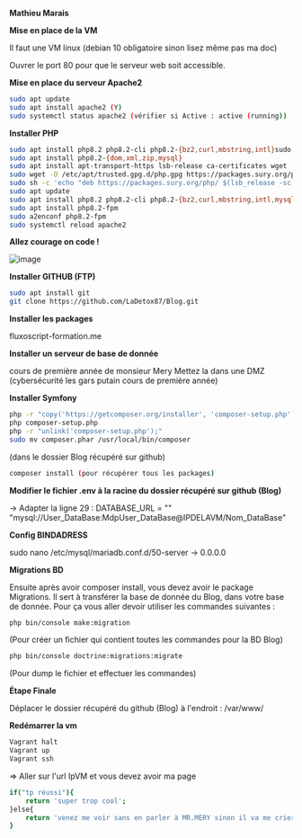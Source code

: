 **Mathieu Marais**

**Mise en place de la VM**

Il faut une VM linux (debian 10 obligatoire sinon lisez même pas ma doc)

Ouvrer le port 80 pour que le serveur web soit accessible.

**Mise en place du serveur Apache2**

```sh
sudo apt update
sudo apt install apache2 (Y)
sudo systemctl status apache2 (vérifier si Active : active (running))
```

**Installer PHP**

```sh
sudo apt install php8.2 php8.2-cli php8.2-{bz2,curl,mbstring,intl}sudo dpkg -l | grep php | tee packages.txt
sudo apt install php8.2-{dom,xml,zip,mysql}
sudo apt install apt-transport-https lsb-release ca-certificates wget -y
sudo wget -O /etc/apt/trusted.gpg.d/php.gpg https://packages.sury.org/php/apt.gpg 
sudo sh -c 'echo "deb https://packages.sury.org/php/ $(lsb_release -sc) main" > /etc/apt/sources.list.d/php.list'
sudo apt update
sudo apt install php8.2 php8.2-cli php8.2-{bz2,curl,mbstring,intl,mysql}
sudo apt install php8.2-fpm
sudo a2enconf php8.2-fpm
sudo systemctl reload apache2
```

**Allez courage on code !**

![image](https://th.bing.com/th/id/OIP.SKFe8QkzzIi23TMV3lORXQAAAA?rs=1&pid=ImgDetMain)

**Installer GITHUB (FTP)**

```sh
sudo apt install git
git clone https://github.com/LaDetox87/Blog.git
```

**Installer les packages**

fluxoscript-formation.me 

**Installer un serveur de base de donnée**

cours de première année de monsieur Mery
Mettez la dans une DMZ (cybersécurité les gars putain cours de première année)

**Installer Symfony**

```sh
php -r "copy('https://getcomposer.org/installer', 'composer-setup.php');"
php composer-setup.php
php -r "unlink('composer-setup.php');"
sudo mv composer.phar /usr/local/bin/composer
```

(dans le dossier Blog récupéré sur github)

```sh
composer install (pour récupérer tous les packages)
```

**Modifier le fichier .env à la racine du dossier récupéré sur github (Blog)**

-> Adapter la ligne 29 : DATABASE_URL = ""
"mysql://User_DataBase:MdpUser_DataBase@IPDELAVM/Nom_DataBase"

**Config BINDADRESS**

sudo nano /etc/mysql/mariadb.conf.d/50-server
-> 0.0.0.0

**Migrations BD**

Ensuite après avoir composer install, vous devez avoir le package Migrations.
Il sert à transférer la base de donnée du Blog, dans votre base de donnée.
Pour ça vous aller devoir utiliser les commandes suivantes :

```sh
php bin/console make:migration
```
(Pour créer un fichier qui contient toutes les commandes pour la BD Blog)

```sh
php bin/console doctrine:migrations:migrate
```
(Pour dump le fichier et effectuer les commandes)

**Étape Finale**

Déplacer le dossier récupéré du github (Blog) à l'endroit : 
/var/www/

**Redémarrer la vm**

```sh
Vagrant halt
Vagrant up
Vagrant ssh
```

=> Aller sur l'url IpVM et vous devez avoir ma page
```sh
if("tp réussi"){
    return 'super trop cool';
}else{
    return 'venez me voir sans en parler à MR.MERY sinon il va me crier dessus';
}
```









